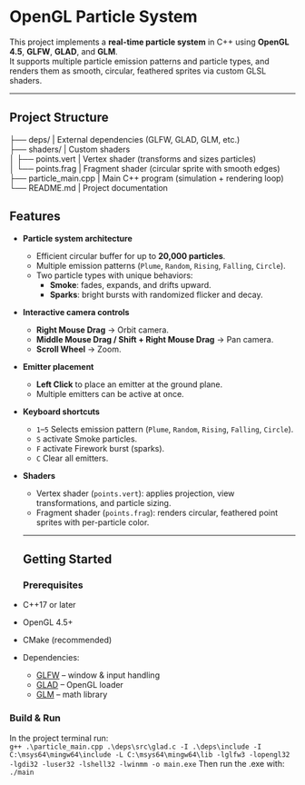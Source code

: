 # OpenGL Particle System

This project implements a **real-time particle system** in C++ using **OpenGL 4.5**, **GLFW**, **GLAD**, and **GLM**.  
It supports multiple particle emission patterns and particle types, and renders them as smooth, circular, feathered sprites via custom GLSL shaders.

---

## Project Structure
├── deps/ | External dependencies (GLFW, GLAD, GLM, etc.)  
├── shaders/  | Custom shaders  
│ ├── points.vert | Vertex shader (transforms and sizes particles)  
│ └── points.frag | Fragment shader (circular sprite with smooth edges)  
├── particle_main.cpp | Main C++ program (simulation + rendering loop)  
└── README.md | Project documentation  

## Features

- **Particle system architecture**
  - Efficient circular buffer for up to **20,000 particles**.
  - Multiple emission patterns (`Plume`, `Random`, `Rising`, `Falling`, `Circle`).
  - Two particle types with unique behaviors:
    - **Smoke**: fades, expands, and drifts upward.
    - **Sparks**: bright bursts with randomized flicker and decay.

- **Interactive camera controls**
  - **Right Mouse Drag** → Orbit camera.
  - **Middle Mouse Drag / Shift + Right Mouse Drag** → Pan camera.
  - **Scroll Wheel** → Zoom.

- **Emitter placement**
  - **Left Click** to place an emitter at the ground plane.
  - Multiple emitters can be active at once.

- **Keyboard shortcuts**
  - `1`–`5` Selects emission pattern (`Plume`, `Random`, `Rising`, `Falling`, `Circle`).
  - `S` activate Smoke particles.
  - `F` activate Firework burst (sparks).
  - `C` Clear all emitters.

- **Shaders**
  - Vertex shader (`points.vert`): applies projection, view transformations, and particle sizing.
  - Fragment shader (`points.frag`): renders circular, feathered point sprites with per-particle color.

  ---

  ## Getting Started

  ### Prerequisites
- C++17 or later
- OpenGL 4.5+
- CMake (recommended)
- Dependencies:
  - [GLFW](https://www.glfw.org/) – window & input handling
  - [GLAD](https://glad.dav1d.de/) – OpenGL loader
  - [GLM](https://github.com/g-truc/glm) – math library

### Build & Run
In the project terminal run:  
```g++ .\particle_main.cpp .\deps\src\glad.c -I .\deps\include -I C:\msys64\mingw64\include -L C:\msys64\mingw64\lib -lglfw3 -lopengl32 -lgdi32 -luser32 -lshell32 -lwinmm -o main.exe```
Then run the .exe with:  
```./main```
